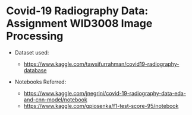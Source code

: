 # Covid-19 Radiography Data: Assignment WID3008 Image Processing

- Dataset used: 
   - https://www.kaggle.com/tawsifurrahman/covid19-radiography-database

- Notebooks Referred: 
  - https://www.kaggle.com/jnegrini/covid-19-radiography-data-eda-and-cnn-model/notebook
  - https://www.kaggle.com/gpiosenka/f1-test-score-95/notebook


